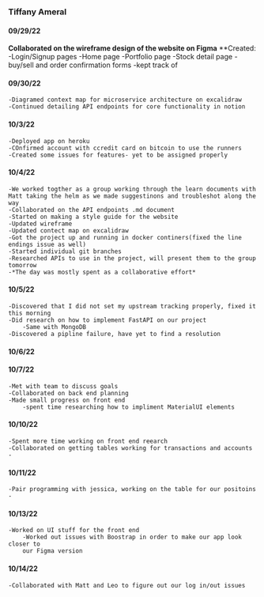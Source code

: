 ### Tiffany Ameral

#### 09/29/22

**Collaborated on the wireframe design of the website on Figma**
    **Created:
    -Login/Signup pages
    -Home page
    -Portfolio page
    -Stock detail page
    -buy/sell and order confirmation forms
    -kept track of 

#### 09/30/22

    -Diagramed context map for microservice architecture on excalidraw
    -Continued detailing API endpoints for core functionality in notion

#### 10/3/22

    -Deployed app on heroku
    -COnfirmed account with ccredit card on bitcoin to use the runners
    -Created some issues for features- yet to be assigned properly 

#### 10/4/22

    -We worked togther as a group working through the learn documents with Matt taking the helm as we made suggestinons and troubleshot along the way
    -Collaborated on the API endpoints .md document
    -Started on making a style guide for the website
    -Updated wireframe 
    -Updated contect map on excalidraw 
    -Got the project up and running in docker continers(fixed the line endings issue as well)
    -Started individual git branches
    -Researched APIs to use in the project, will present them to the group tomorrow
    -*The day was mostly spent as a collaborative effort*

#### 10/5/22
    -Discovered that I did not set my upstream tracking properly, fixed it this morning
    -Did research on how to implement FastAPI on our project
        -Same with MongoDB
    -Discovered a pipline failure, have yet to find a resolution 

#### 10/6/22

#### 10/7/22
    -Met with team to discuss goals
    -Collaborated on back end planning 
    -Made small progress on front end
        -spent time researching how to impliment MaterialUI elements

#### 10/10/22
    -Spent more time working on front end reearch
    -Collaborated on getting tables working for transactions and accounts 
    -

#### 10/11/22
    -Pair programming with jessica, working on the table for our positoins 
    -
    

#### 10/13/22
    -Worked on UI stuff for the front end
        -Worked out issues with Boostrap in order to make our app look closer to 
        our Figma version
#### 10/14/22
    -Collaborated with Matt and Leo to figure out our log in/out issues 
